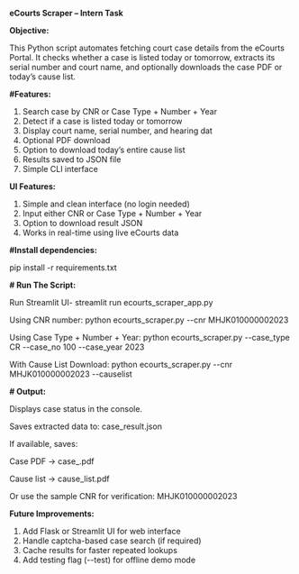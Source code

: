**eCourts Scraper – Intern Task**

 **Objective:**

This Python script automates fetching court case details from the eCourts Portal.
It checks whether a case is listed today or tomorrow, extracts its serial number and court name, and optionally downloads the case PDF or today’s cause list.

**#Features:**

  1. Search case by CNR or Case Type + Number + Year
  2. Detect if a case is listed today or tomorrow
  3. Display court name, serial number, and hearing dat
  4. Optional PDF download
  5. Option to download today’s entire cause list
  6. Results saved to JSON file
  7. Simple CLI interface

**UI Features:**

  1. Simple and clean interface (no login needed)
  2. Input either CNR or Case Type + Number + Year
  3. Option to download result JSON
  4. Works in real-time using live eCourts data

**#Install dependencies:**

pip install -r requirements.txt

**# Run The Script:**

Run Streamlit UI- streamlit run ecourts_scraper_app.py

Using CNR number: python ecourts_scraper.py --cnr MHJK010000002023

Using Case Type + Number + Year: python ecourts_scraper.py --case_type CR --case_no 100 --case_year 2023

With Cause List Download: python ecourts_scraper.py --cnr MHJK010000002023 --causelist

**# Output:**

Displays case status in the console.

Saves extracted data to:  case_result.json

If available, saves:

Case PDF → case_<number>.pdf

Cause list → cause_list.pdf

Or use the sample CNR for verification: MHJK010000002023

**Future Improvements:**

  1. Add Flask or Streamlit UI for web interface
  2. Handle captcha-based case search (if required)
  3. Cache results for faster repeated lookups
  4. Add testing flag (--test) for offline demo mode
